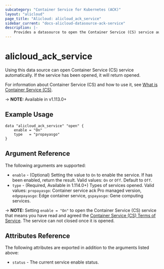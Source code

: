 ```yaml
---
subcategory: "Container Service for Kubernetes (ACK)"
layout: "alicloud"
page_title: "Alicloud: alicloud_ack_service"
sidebar_current: "docs-alicloud-datasource-ack-service"
description: |-
    Provides a datasource to open the Container Service (CS) service automatically.
---
```


# alicloud\_ack\_service

Using this data source can open Container Service (CS) service automatically. If the service has been opened, it will return opened.

For information about Container Service (CS) and how to use it, see [What is Container Service (CS)](https://www.alibabacloud.com/help/en/product/85222.htm).

-> **NOTE:** Available in v1.113.0+

## Example Usage

```
data "alicloud_ack_service" "open" {
	enable = "On"
    type   = "propayasgo"
}
```

## Argument Reference

The following arguments are supported:

* `enable` - (Optional) Setting the value to `On` to enable the service. If has been enabled, return the result. Valid values: `On` or `Off`. Default to `Off`.
* `type` - (Required, Available in 1.114.0+) Types of services opened. Valid values: `propayasgo`: Container service ack Pro managed version, `edgepayasgo`: Edge container service, `gspayasgo`: Gene computing services.

-> **NOTE:** Setting `enable = "On"` to open the Container Service (CS) service that means you have read and agreed the [Container Service (CS) Terms of Service](https://help.aliyun.com/document_detail/157971.html). The service can not closed once it is opened.

## Attributes Reference

The following attributes are exported in addition to the arguments listed above:

* `status` - The current service enable status. 
